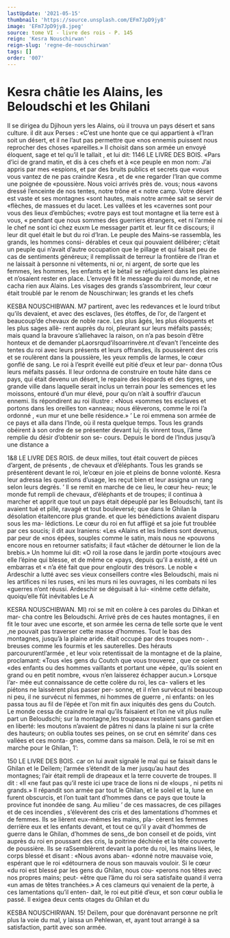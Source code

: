 ```yaml
---
lastUpdate: '2021-05-15'
thumbnail: 'https://source.unsplash.com/EFm7JpD9jy8'
image: 'EFm7JpD9jy8.jpeg'
source: tome VI - livre des rois - P. 145
reign: 'Kesra Nouschirwan'
reign-slug: 'regne-de-nouschirwan'
tags: []
order: '007'
---
```


# Kesra châtie les Alains, les Beloudschi et les Ghilani

Il se dirigea du Djihoun yers les Alains, où il trouva un pays désert et sans culture. il dit aux Perses : «C’est une honte que ce qui appartient à «l’Iran soit un désert, et il ne l’aut pas permettre que
«nos ennemis puissent nous reprocher des choses «pareilles.» Il choisit dans son armée un envoyé éloquent, sage et tel qu’il le tallait , et lui dit:
1146 LE LIVRE DES BOIS.
«Pars d’ici de grand matin, et dis à ces chefs et à
«ce peuple en mon nom: J’ai appris par mes «espions, et par des bruits publics et secrets que «vous vous vantez de ne pas craindre Kesra , et de «ne regarder l’Iran que comme une poignée de «poussière. Nous voici arrivés près de. vous; nous «avons dressé l’enceinte de nos tentes, notre trône et
« notre camp. Votre désert est vaste et ses montagnes «sont hautes, mais notre armée sait se servir de «flèches, de massues et du lacet. Les vallées et les «cavernes sont pour vous des lieux d’embûches; «votre pays est tout montagne et lia terre est à vous, « pendant que nous sommes des guerriers étrangers, «et ni l’armée ni le chef ne sont ici chez euxm
Le messager partit et. leur fit ce discours; il leur dit quel était le but du roi d’Iran. Le peuple des Mains-se rassembla, les grands, les hommes consi- dérables et ceux qui pouvaient délibérer; c’était un
peuple qui n’avait d’autre occupation que le pillage
et qui faisait peu de cas de sentiments généreux; il remplissait de terreur la frontière de l’lran et ne laissait à personne ni vêtements, ni or, ni argent, de sorte que les femmes, les hommes, les enfants et le bétail se réfugiaient dans les plaines et n’osaient
rester en place. L’envoyé fit le message du roi du monde, et ne cacha rien aux Alains. Les visages des grands s’assombrirent, leur cœur était troublé par
le renom de Nouschirwan; les grands et les chefs

KESBA NOUSCHIBWAN. M7 partirent, avec les redevances et le lourd tribut qu’ils
devaient, et avec des esclaves, (les étoffes, de l’or, de l’argent et beaucoup’de chevaux de noble race. Les plus âgés, les plus éloquents et les plus sages allè- rent auprès du roi, pleurant sur leurs méfaits passés; mais quand la bravoure s’alliehavec la raison, on n’a pas besoin d’être honteux et de demander
pLaorsrqud’ilsoarrinvère.nt d’evan’t l’enceinte des tentes
du roi avec leurs présents et leurs offrandes, ils poussèrent des cris et se roulèrent dans la poussière, les yeux remplis de larmes, le cœur gonflé de sang. Le roi à l’esprit éveillé eut pitié d’eux et leur par-
donna tOus leurs méfaits passés. Il leur ordonna de construire en toute hâte dans ce pays, qui était devenu un désert, le repaire des léopards et des tigres, une grande ville dans laquelle serait inclus un terrain pour les semences et les moissons, entouré d’un mur élevé, pour qu’on n’ait à souffrir d’aucun
ennemi. Ils répondirent au roi illustre : «Nous «sommes tes esclaves et portons dans les oreilles ton «anneau; nous élèverons, comme le roi l’a ordonné ,
«un mur et une belle résidence.» ’
Le roi emmena son armée de ce pays et alla dans l’Inde, où il resta quelque temps. Tous les grands obéirent à son ordre de se présenter devant lui; ils vinrent tous, l’âme remplie du désir d’obtenir son se-
cours. Depuis Ie bord de l’Indus jusqu’à une distance a

1&8 LE LlVRE DES ROIS.
de deux milles, tout était couvert de pièces d’argent,
de présents , de chevaux et d’éléphants. Tous les grands
se présentèrent devant le roi, le’cœur en joie et pleins
de bonne volonté. Kesra leur adressa les questions d’usage, les reçut bien et leur assigna un rang selon leurs degrés. ’
ll se remit en marche de ce lieu, le cœur heu- reux; le monde fut rempli de chevaux, d’éléphants et
de troupes; il continua à marcher et apprit que tout un pays était dépeuplé par les Beloudschi, tant ils avaient tué et pillé, ravagé et tout bouleversé; que
dans le Ghilan la désolation étaitencore plus grande.
et que les bénédictions avaient disparu sous les ma- lédictions. Le cœur du roi en fut affligé et sa joie
fut troublée par ces soucis; il dit aux Iraniens: «Les «Alains et les Indiens sont devenus, par peur de «nos épées, souples comme le satin, mais nous ne «pouvons encore nous en retourner satisfaits; il faut «tâcher de détourner le lion de la brebis.» Un homme lui dit: «O roil la rose dans le jardin porte «toujours avec elle l’épine qui blesse, et de même ce
«pays, depuis qu’il a existé, a été un embarras et
« n’a été fait que pour engloutir des trésors. Le noble
« Ardeschir a lutté avec ses vieux conseillers contre «les Beloudschi, mais ni les artifices ni les ruses,
«ni les murs ni les ouvrages, ni les combats ni les «guerres n’ont réussi. Ardeschir se déguisait à lui-
«inême cette défaite, quoiqu’elle fût inévitables Le
A

KESRA NOUSCHIBWAN. Ml) roi se mit en colère à ces paroles du Dihkan et mar-
cha contre les Beloudschi.
Arrivé près de ces hautes montagnes, il en fit le
tour avec une escorte, et son armée les cerna de telle sorte que le vent ,ne pouvait pas traverser cette masse d’hommes. Tout le bas des montagnes, jusqu’à
la plaine aride. était occupé par des troupes nom-
. breuses comme les fourmis et les sauterelles. Des hérauts parcoururentl’armée , et leur voix retentissait
de la montagne et de la plaine, proclamant: «Tous «les gens du Coutch que vous trouverez , que ce soient «des enfants ou des hommes vaillants et portant une «épée, qu’ils soient en grand ou en petit nombre,
«vous n’en laisserez échapper aucun.» Lorsque l’ar-
mée eut connaissance de cette colère du roi, les ca- valiers et les piétons ne laissèrent plus passer per- sonne, et il n’en survécut ni beaucoup ni peu, il ne survécut ni femmes, ni hommes de guerre , ni enfants: on les passa tous au fil de l’épée et l’on
mit fin aux iniquités des gens du Coutch. Le monde cessa de craindre le mal qu’ils faisaient et l’on ne vit
plus nulle part un Beloudschi; sur la montagne,les troupeaux restaient sans gardien et en liberté: les moutons n’avaient de pâtres ni dans la plaine ni sur
la crête des hauteurs; on oublia toutes ses peines, on se crut en sémrite’ dans ces vallées et ces monta-
gnes, comme dans sa maison.
Delà, le roi se mit en marche pour le Ghilan, 1’:

150 LE LIVRE DES BOIS.
car on lui avait signalé le mal qui se faisait dans le Ghilan et le Deïlem; l’armée s’étendit de la mer
jusqu’au haut des montagnes; l’air était rempli de
drapeaux et la terre couverte de troupes. Il dit : «Il «ne faut pas qu’il reste ici upe trace de lions ni de «loups , ni petits ni grands.» Il répandit son armée
par tout le Ghilan, et le soleil et la, lune en furent obscurcis, et l’on tuait tant d’hommes dans ce pays
que toute la province fut inondée de sang. Au milieu ’
de ces massacres, de ces pillages et de ces incendies , s’élevèrent des cris et des lamentations d’hommes et
de femmes. Ils se lièrent eux-mêmes les mains, pla- cèrent les femmes derrière eux et les enfants devant, et tout ce qu’il y avait d’hommes de guerre dans le Ghilan, d’hommes de sens,,de bon conseil et de poids, vint auprès du roi en poussant des cris, la poitrine déchirée et la tête couverte de poussière. Ils
se raSsemblèrent devant la porte du roi, les mains liées, le corps blessé et disant : «Nous avons aban- «donné notre mauvaise voie, espérant que le roi «détournera de nous son mauvais vouloir. Si le cœur «du roi est blessé par les gens du Ghilan, nous cou-
«perons nos têtes avec nos propres mains; peut- «être que l’âme du roi sera satisfaite quand il verra
«un amas de têtes tranchées.» A ces clameurs qui venaient de la perte, à ces lamentations qu’il enten- dait, le roi eut pitié d’eux, et son cœur oublia le passé. Il exigea deux cents otages du Ghilan et du

KESBA NOUSCHIRWAN. 15! Deïlem, pour que dorénavant personne ne prît plus
la voie du mal, y laissa un Pehlewan, et, ayant tout arrangé à sa satisfaction, partit avec son armée.

